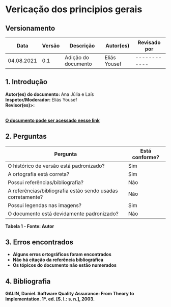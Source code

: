 # Vericação dos principios gerais

## Versionamento
| Data       | Versão | Descrição           | Autor(es) | Revisado por |
| ---------- | ------ | ------------------- | ------------ | ------------ |
| 04.08.2021 | 0.1    | Adição do documento | Eliás Yousef | ------------ |

## 1. Introdução

<b>Autor(es) do documento: </b> Ana Júlia e Laís <br>
<b>Inspetor/Moderador: </b> Eliás Yousef <br>
<b>Revisor(es)>:</br>  </br>

<a href="https://interacao-humano-computador.github.io/2021.1-Semob-DF/#/pages/principiosGerais">O documento pode ser acessado nesse link</a>

## 2. Perguntas

| Pergunta                                                           | Está conforme? |
| ------------------------------------------------------------------ | -------------- |
| O histórico de versão está padronizado?                            | Sim            |
| A ortografia está correta?                                         | Sim            |
| Possui referências/bibliografia?                                   | Não            |
| A referências/bibliografia estão sendo usadas corretamente?        | Não            |
| Possui legendas nas imagens?                                       | Sim            |
| O documento está devidamente padronizado?                          | Não            |

Tabela 1 - Fonte: Autor

## 3. Erros encontrados

- Alguns erros ortográficos foram encontrados
- Não há citação da referência bibliográfica
- Os tópicos do documento não estão numerados

## 4. Bibliografia

GALIN, Daniel. <b>Software Quality Assurance</b>: From Theory to Implementation. 1ª. ed. [S. l.: s. n.], 2003.

